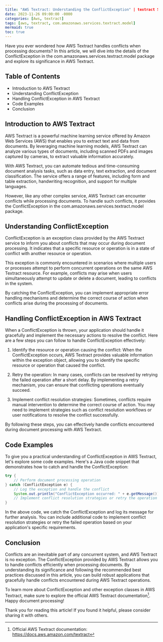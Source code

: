 ```yaml
---
title: "AWS Textract: Understanding the ConflictException" | textract Service
date: 2023-11-26 09:00:00 -0000
categories: [Aws, textract]
tags: [aws, textract, com.amazonaws.services.textract.model]
mermaid: true
toc: true
---
```



Have you ever wondered how AWS Textract handles conflicts when processing documents? In this article, we will dive into the details of the ConflictException in the com.amazonaws.services.textract.model package and explore its significance in AWS Textract.

## Table of Contents

* Introduction to AWS Textract
* Understanding ConflictException
* Handling ConflictException in AWS Textract
* Code Examples
* Conclusion

## Introduction to AWS Textract

AWS Textract is a powerful machine learning service offered by Amazon Web Services (AWS) that enables you to extract text and data from documents. By leveraging machine learning models, AWS Textract can analyze various types of documents, including scanned PDFs and images captured by cameras, to extract valuable information accurately.

With AWS Textract, you can automate tedious and time-consuming document analysis tasks, such as data entry, text extraction, and document classification. The service offers a range of features, including form and table extraction, handwriting recognition, and support for multiple languages.

However, like any other complex service, AWS Textract can encounter conflicts while processing documents. To handle such conflicts, it provides the ConflictException in the com.amazonaws.services.textract.model package.

## Understanding ConflictException

ConflictException is an exception class provided by the AWS Textract service to inform you about conflicts that may occur during document processing. It indicates that a specific resource or operation is in a state of conflict with another resource or operation.

This exception is commonly encountered in scenarios where multiple users or processes attempt to perform concurrent operations on the same AWS Textract resource. For example, conflicts may arise when users simultaneously attempt to update or delete a document, leading to conflicts in the system.

By catching the ConflictException, you can implement appropriate error handling mechanisms and determine the correct course of action when conflicts arise during the processing of documents.

## Handling ConflictException in AWS Textract

When a ConflictException is thrown, your application should handle it gracefully and implement the necessary actions to resolve the conflict. Here are a few steps you can follow to handle ConflictException effectively:

1. Identify the resource or operation causing the conflict: When the ConflictException occurs, AWS Textract provides valuable information within the exception object, allowing you to identify the specific resource or operation that caused the conflict.

2. Retry the operation: In many cases, conflicts can be resolved by retrying the failed operation after a short delay. By implementing a retry mechanism, you can ensure that conflicting operations eventually succeed.

3. Implement conflict resolution strategies: Sometimes, conflicts require manual intervention to determine the correct course of action. You may need to implement strategies such as conflict resolution workflows or user notifications to resolve the conflict successfully.

By following these steps, you can effectively handle conflicts encountered during document processing with AWS Textract.

## Code Examples

To give you a practical understanding of ConflictException in AWS Textract, let's explore some code examples. Here's a Java code snippet that demonstrates how to catch and handle the ConflictException:

```java
try {
    // Perform document processing operation
} catch (ConflictException e) {
    // Log the exception and handle the conflict
    System.out.println("ConflictException occurred: " + e.getMessage());
    // Implement conflict resolution strategies or retry the operation
}
```

In the above code, we catch the ConflictException and log its message for further analysis. You can include additional code to implement conflict resolution strategies or retry the failed operation based on your application's specific requirements.

## Conclusion

Conflicts are an inevitable part of any concurrent system, and AWS Textract is no exception. The ConflictException provided by AWS Textract allows you to handle conflicts efficiently when processing documents. By understanding its significance and following the recommended best practices discussed in this article, you can build robust applications that gracefully handle conflicts encountered during AWS Textract operations.

To learn more about ConflictException and other exception classes in AWS Textract, make sure to explore the official AWS Textract documentation[^1]. Happy document processing!

[^1]: Official AWS Textract documentation: https://docs.aws.amazon.com/textract

Thank you for reading this article! If you found it helpful, please consider sharing it with others.